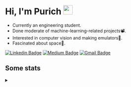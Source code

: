 <h1 align="left">Hi, I'm Purich
<img src="https://media.giphy.com/media/hvRJCLFzcasrR4ia7z/giphy.gif" width="30px"/></h1>

* Currently an engineering student.
* Done moderate of machine-learning-related projects:film_projector:.
* Interested in computer vision and making emulators:space_invader:.
* Fascinated about space:milky_way:.

[![Linkedin Badge](https://img.shields.io/badge/-Purich-blue?style=flat-square&logo=Linkedin&logoColor=white&link=https://www.linkedin.com/in/purich-siritip-16b3b3255/)](https://www.linkedin.com/in/purich-siritip-16b3b3255) [![Medium Badge](https://img.shields.io/badge/-@purich-gray?style=flat-square&labelColor=000000&logo=Medium&link=https://medium.com/@phuritsiritip)](https://medium.com/@phuritsiritip)
[![Gmail Badge](https://img.shields.io/badge/-mark.phurit@gmail.com-c14438?style=flat-square&logo=Gmail&logoColor=white&link=mailto:mark.phurit@gmail.com)](mailto:mark.phurit@gmail.com)

## Some stats

<details>
  <summary></summary>
  
  <!--START_SECTION:waka-->
**I'm an Early 🐤** 

```text
🌞 Morning                208 commits         ████████░░░░░░░░░░░░░░░░░   33.39 % 
🌆 Daytime                213 commits         █████████░░░░░░░░░░░░░░░░   34.19 % 
🌃 Evening                167 commits         ███████░░░░░░░░░░░░░░░░░░   26.81 % 
🌙 Night                  35 commits          █░░░░░░░░░░░░░░░░░░░░░░░░   05.62 % 
```


📊 **This Week I Spent My Time On** 

```text
💬 Programming Languages: 
No Activity Tracked This Week

🐱‍💻 Projects: 
No Activity Tracked This Week
```


<!--END_SECTION:waka-->

  <!--START_SECTION:waka-simple-->

```text
From: 19 January 2023 - To: 29 May 2023

Total Time: 38 hrs 38 mins

Python       34 hrs 33 mins  ██████████████████████▒░░   89.45 %
C++          1 hr 42 mins    █░░░░░░░░░░░░░░░░░░░░░░░░   04.43 %
YAML         50 mins         ▓░░░░░░░░░░░░░░░░░░░░░░░░   02.19 %
Markdown     32 mins         ▒░░░░░░░░░░░░░░░░░░░░░░░░   01.41 %
Text         11 mins         ░░░░░░░░░░░░░░░░░░░░░░░░░   00.48 %
Git Config   9 mins          ░░░░░░░░░░░░░░░░░░░░░░░░░   00.42 %
```

<!--END_SECTION:waka-simple-->

  <!--![Anurag's GitHub stats](https://github-readme-stats.vercel.app/api?username=vikimark&show_icons=true&theme=gruvbox_light)-->
  
</details>

<!--
**vikimark/vikimark** is a ✨ _special_ ✨ repository because its `README.md` (this file) appears on your GitHub profile.

Here are some ideas to get you started:

- 🔭 I’m currently working on ...
- 🌱 I’m currently learning ...
- 👯 I’m looking to collaborate on ...
- 🤔 I’m looking for help with ...
- 💬 Ask me about ...
- 📫 How to reach me: ...
- 😄 Pronouns: ...
- ⚡ Fun fact: ...
-->
